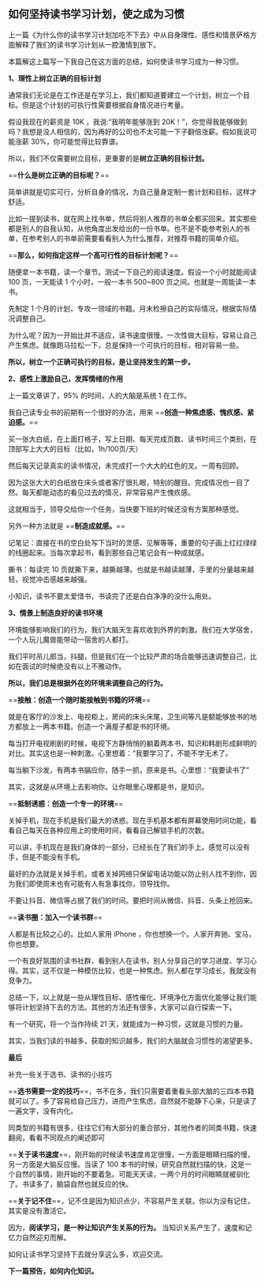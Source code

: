 ## 如何坚持读书学习计划，使之成为习惯

上一篇《为什么你的读书学习计划加吃不下去》中从自身理性、感性和情景萨格方面解释了我们的读书学习计划从一腔激情到放下。

本篇解这上篇写一下我自己在这方面的总结，如何使读书学习成为一种习惯。

**1、理性上树立正确的目标计划**

通常我们无论是在工作还是在学习上，我们都知道要建立一个计划，树立一个目标。但是这个计划的可执行性需要根据自身情况进行考量。

假设我现在的薪资是 10K ，我说:“我明年能够涨到 20K！”，你觉得我能够做到吗？我想是没人相信的，因为再好的公司也不太可能一下子翻倍涨薪。假如我说可能涨薪 30%，你可能觉得比较靠谱。

所以，我们不仅需要树立目标，更重要的是**树立正确的目标计划。**

==**什么是树立正确的目标呢？**==

简单讲就是切实可行，分析自身的情况，为自己量身定制一套计划和目标，这样才舒适。

比如一提到读书，就在网上找书单，然后将别人推荐的书单全都买回来。其实那些都是别人的自我认知，从他角度出发给出的一份书单。也不是不能参考别人的书单，在参考别人的书单前需要看看别人为什么推荐，对推荐书籍的简单介绍。

==**那么，如何指定这样一个高可行性的目标计划呢？**==

随便拿一本书籍，读一个章节。测试一下自己的阅读速度。假设一个小时就能阅读 100 页，一天能读 1 个小时，一般一本书 500~800 页之间。也就是一周能读一本书。

先制定 1 个月的计划，专攻一领域的书籍。月末检擦自己的实际情况，根据实际情况调整自己。

为什么呢？因为一开始比并不适应，读书速度很慢。一次性做大目标，容易让自己产生焦虑。就像跑马拉松一下，总是保持一个可执行的目标，相对容易一些。

**所以，树立一个正确可执行的目标，是让坚持发生的第一步。**

**2、感性上激励自己，发挥情绪的作用**

上一篇文章讲了，95% 的时间，人的大脑是系统 1 在工作。

我自己读专业书的前期有一个很好的办法，用来 ==**创造一种焦虑感、愧疚感、紧迫感。**==

买一张大白纸，在上面打格子，写上日期、每天完成页数、读书时间三个类别，在顶部写上大大的目标（比如，1h/100页/天）

然后每天记录真实的读书情况，未完成打一个大大的红色的叉。一周有回顾。

因为这张大大的白纸放在床头或者客厅很扎眼，特别的醒目。完成情况也一目了然。每天都能动态的看见过去的情况，非常容易产生愧疚感。

这就相当于，领导交给你一个任务，当快要下班的时候还没有方案那种感觉。

另外一种方法就是 ==**制造成就感。**==

记笔记：直接在书的空白处写下当时的灵感、见解等等，重要的句子画上红红绿绿的线圈起来。当每次拿起书，看到那些自己笔记会有一种成就感。

撕书：每读完 10 页就撕下来，越撕越薄。也就是书越读越薄，手里的分量越来越轻，视觉冲击感越来越强。

小知识，读书不要太爱惜书，书读完了还是白白净净的没什么用处。

**3、情景上制造良好的读书环境**

环境能够影响我们的行为，我们大脑天生喜欢收到外界的刺激。我们在大学宿舍，一个人玩儿魔兽能带动一宿舍的人都打。

我们平时吊儿郎当，抖腿，但是我们在一个比较严肃的场合能够迅速调整自己，比如在面试的时候绝没有以上不雅动作。

**所以，我们总是根据外在的环境来调整自己的行为。**

==**接触：创造一个随时能接触到书籍的环境**==

就是在客厅的沙发上、电视柜上，房间的床头床尾，卫生间等凡是额能够放书的地方都放上一两本书籍。创造一个满屋子都是书的环境。

每当打开电视刷剧的时候，电视下方静悄悄的躺着两本书，知识和韩剧形成鲜明的对比。其实这也是一种刺激。心里想着：“我要学习了，不能不学无术了。

每当躺下沙发，有两本书膈应你，随手一抓，原来是书。心里想：“我要读书了”

其实，这就是从环境上去影响你。让你眼里心理都是书，是知识。

==**抵制诱惑：创造一个专一的环境**==

关掉手机，现在手机是我们最大的诱惑。现在手机基本都有屏幕使用时间功能，看看自己每天在各种应用上的使用时间，看看自己解锁手机的次数。

可以讲，手机现在是我们身体的一部分，已经长在了我们的手上。感觉可以没有手，但是不能没有手机。

最好的办法就是关掉手机，或者关掉网络只保留电话功能以防止别人找不到你，因为我们即使周末也有可能有人有急事找你，领导找你。

不要让抖音、微信等占据了我们的时间。要把时间从微信、抖音、头条上抢回来。

==**读书圈：加入一个读书群**==

人都是有比较之心的。比如人家用 iPhone ，你也想换一个。人家开奔驰、宝马，你也想要。

一个有良好氛围的读书社群，看到别人在读书，别人分享自己的学习进度、学习心得。其实，这不仅是一种模仿比较，也是一种焦虑。别人都在学习成长，我就没有竞争力。


总结一下，以上就是一些从理性目标、感性催化、环境净化方面优化能够让我们能够将计划坚持下去的方法。其他的方法还有很多，大家可以自行探索一下。

有一个研究，将一个当作持续 21 天，就能成为一种习惯，这就是习惯的力量。

其实，当我们读的书越多，获取的知识越多，我们的大脑就会习惯性的渴望更多。

**最后**

补充一些关于选书、读书的小技巧

==**选书需要一定的技巧**==，书不在多，我们只需要着重看头部大脑的三四本书籍就可以了。多了容易给自己压力，进而产生焦虑，自然就不能静下心来，只是读了一遍文字，没有内化。

同类型的书籍有很多，往往它们有大部分的重合部分，其他作者的同类书籍，快速翻阅，看看不同观点的阐述即可

==**关于读书速度**==，刚开始的时候读书速度肯定很慢，一方面是眼睛扫描的慢，另一方面是大脑反应慢。当读了 100 本书的时候，研究自然就扫描的快，这是一个自然的事情，刚开始的不要着急。可能天天读，一两个月的时间眼睛就被驯化了。书读多了，脑袋自然也就反应的快。

==**关于记不住**==，记不住是因为知识点少，不容易产生关联。你以为没有记住，其实是没有激活它。

因为，**阅读学习，是一种让知识产生关系的行为。** 当知识关系产生了，速度和记忆力自然迎刃而解。

如何让读书学习坚持下去就分享这么多，欢迎交流。

**下一篇预告，如何内化知识。**